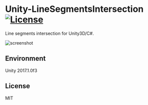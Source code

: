 # Unity-LineSegmentsIntersection [![License](https://img.shields.io/badge/license-MIT-lightgrey.svg)](http://mit-license.org)

Line segments intersection for Unity3D/C#.

![screenshot](Documents/screencast.gif)

## Environment
Unity 2017.1.0f3

## License
MIT
